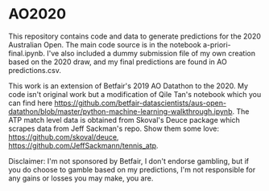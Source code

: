 # AO2020

This repository contains code and data to generate predictions for the 2020 Australian Open. The main code source is in the notebook a-priori-final.ipynb.
I've also included a dummy submission file of my own creation based on the 2020 draw, and my final predictions are found in AO predictions.csv.

This work is an extension of Betfair's 2019 AO Datathon to the 2020. My code isn't original work but a modification of Qile Tan's notebook which you can find here https://github.com/betfair-datascientists/aus-open-datathon/blob/master/python-machine-learning-walkthrough.ipynb. The ATP match level data is obtained from Skoval's Deuce package which scrapes data from Jeff Sackman's repo.
Show them some love: https://github.com/skoval/deuce, https://github.com/JeffSackmann/tennis_atp.

Disclaimer: I'm not sponsored by Betfair, I don't endorse gambling, but if you do choose to gamble based on my predictions, I'm not responsible for any gains or losses you may make, you are.
